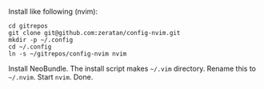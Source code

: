 Install like following (nvim):

```
cd gitrepos
git clone git@github.com:zeratan/config-nvim.git
mkdir -p ~/.config
cd ~/.config
ln -s ~/gitrepos/config-nvim nvim
```
Install NeoBundle. The install script makes `~/.vim` directory. Rename this to `~/.nvim`.
Start ```nvim```.
Done.
